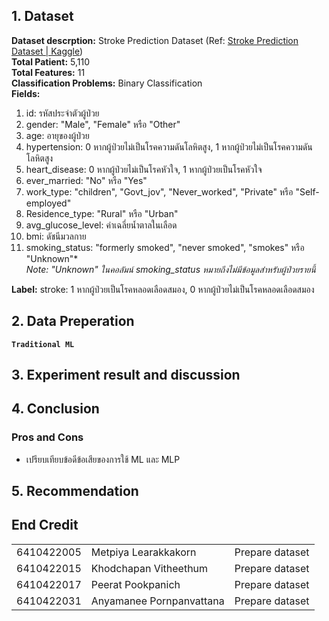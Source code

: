 ## 1. Dataset 

**Dataset descrption:** Stroke Prediction Dataset (Ref: [Stroke Prediction Dataset | Kaggle](https://www.kaggle.com/datasets/fedesoriano/stroke-prediction-dataset))<br>
**Total Patient:** 5,110 <br>
**Total Features:** 11 <br>
**Classification Problems:** Binary Classification <br>
**Fields:**
1) id: รหัสประจำตัวผู้ป่วย 
2) gender: "Male", "Female" หรือ "Other"  
3) age: อายุของผู้ป่วย  
4) hypertension: 0 หากผู้ป่วยไม่เป็นโรคความดันโลหิตสูง, 1 หากผู้ป่วยไม่เป็นโรคความดันโลหิตสูง  
5) heart_disease: 0 หากผู้ป่วยไม่เป็นโรคหัวใจ, 1 หากผู้ป่วยเป็นโรคหัวใจ
6) ever_married: "No" หรือ "Yes"  
7) work_type: "children", "Govt_jov", "Never_worked", "Private" หรือ "Self-employed"  
8) Residence_type: "Rural" หรือ "Urban"  
9) avg_glucose_level: ค่าเฉลี่ยน้ำตาลในเลือด  
10) bmi: ดัชนีมวลกาย
11) smoking_status: "formerly smoked", "never smoked", "smokes" หรือ "Unknown"*  
*Note: "Unknown" ในคอลัมน์ smoking_status หมายถึงไม่มีข้อมูลสำหรับผู้ป่วยรายนี้* <br>

**Label:**
stroke: 1 หากผู้ป่วยเป็นโรคหลอดเลือดสมอง, 0 หากผู้ป่วยไม่เป็นโรคหลอดเลือดสมอง


## 2. Data Preperation
**`Traditional ML`**


## 3. Experiment result and discussion


## 4. Conclusion


### Pros and Cons
- เปรียบเทียบข้อดีข้อเสียของการใช้ ML และ MLP

## 5. Recommendation




## End Credit



<table>
  <tr>
    <td>6410422005</td>
    <td>Metpiya Learakkakorn</td>
    <td>Prepare dataset</td>
  </tr>
  <tr>
    <td>6410422015</td>
    <td>Khodchapan Vitheethum</td>
    <td>Prepare dataset</td>
  </tr>
  <tr>
    <td>6410422017</td>
    <td>Peerat Pookpanich</td>
    <td>Prepare dataset </td>
  </tr>
  <tr>
    <td>6410422031</td>
    <td>Anyamanee Pornpanvattana</td>
    <td>Prepare dataset </td>
  </tr>
</table>
